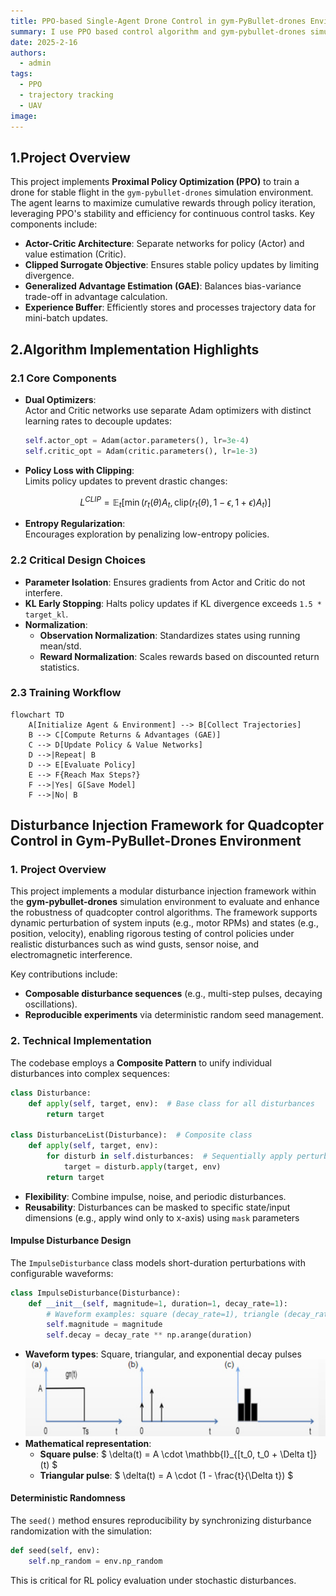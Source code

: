 ```yaml
---
title: PPO-based Single-Agent Drone Control in gym-PyBullet-drones Environment
summary: I use PPO based control algorithm and gym-pybullet-drones simulation environment to realize trajectory tracking for UAV simulation and try to add perturbation simulation!
date: 2025-2-16
authors:
  - admin
tags:
  - PPO
  - trajectory tracking
  - UAV
image:
---
```

## 1.Project Overview
This project implements **Proximal Policy Optimization (PPO)** to train a drone for stable flight in the `gym-pybullet-drones` simulation environment. The agent learns to maximize cumulative rewards through policy iteration, leveraging PPO's stability and efficiency for continuous control tasks. Key components include:
- **Actor-Critic Architecture**: Separate networks for policy (Actor) and value estimation (Critic).
- **Clipped Surrogate Objective**: Ensures stable policy updates by limiting divergence.
- **Generalized Advantage Estimation (GAE)**: Balances bias-variance trade-off in advantage calculation.
- **Experience Buffer**: Efficiently stores and processes trajectory data for mini-batch updates.

## 2.Algorithm Implementation Highlights

### 2.1 Core Components
- **Dual Optimizers**:  
  Actor and Critic networks use separate Adam optimizers with distinct learning rates to decouple updates:
  ```python
  self.actor_opt = Adam(actor.parameters(), lr=3e-4)
  self.critic_opt = Adam(critic.parameters(), lr=1e-3)
  ```
- **Policy Loss with Clipping**:  
  Limits policy updates to prevent drastic changes:
  ```math
  L^{CLIP} = \mathbb{E}_t\left[\min\left(r_t(\theta)A_t, \text{clip}(r_t(\theta), 1-\epsilon, 1+\epsilon)A_t\right)\right]
  ```
- **Entropy Regularization**:  
  Encourages exploration by penalizing low-entropy policies.

### 2.2 Critical Design Choices
- **Parameter Isolation**: Ensures gradients from Actor and Critic do not interfere.
- **KL Early Stopping**: Halts policy updates if KL divergence exceeds `1.5 * target_kl`.
- **Normalization**:  
  - **Observation Normalization**: Standardizes states using running mean/std.  
  - **Reward Normalization**: Scales rewards based on discounted return statistics.

### 2.3 Training Workflow
```mermaid
flowchart TD
    A[Initialize Agent & Environment] --> B[Collect Trajectories]
    B --> C[Compute Returns & Advantages (GAE)]
    C --> D[Update Policy & Value Networks]
    D -->|Repeat| B
    D --> E[Evaluate Policy]
    E --> F{Reach Max Steps?}
    F -->|Yes| G[Save Model]
    F -->|No| B
```


## Disturbance Injection Framework for Quadcopter Control in Gym-PyBullet-Drones Environment  

### 1. Project Overview
This project implements a modular disturbance injection framework within the **gym-pybullet-drones** simulation environment to evaluate and enhance the robustness of quadcopter control algorithms. The framework supports dynamic perturbation of system inputs (e.g., motor RPMs) and states (e.g., position, velocity), enabling rigorous testing of control policies under realistic disturbances such as wind gusts, sensor noise, and electromagnetic interference.  

Key contributions include:    
- **Composable disturbance sequences** (e.g., multi-step pulses, decaying oscillations).  
- **Reproducible experiments** via deterministic random seed management.  

### 2. Technical Implementation  

The codebase employs a **Composite Pattern**  to unify individual disturbances into complex sequences:  

```python  
class Disturbance:  
    def apply(self, target, env):  # Base class for all disturbances  
        return target  

class DisturbanceList(Disturbance):  # Composite class  
    def apply(self, target, env):  
        for disturb in self.disturbances:  # Sequentially apply perturbations  
            target = disturb.apply(target, env)  
        return target  
```
  
- **Flexibility**: Combine impulse, noise, and periodic disturbances.  
- **Reusability**: Disturbances can be masked to specific state/input dimensions (e.g., apply wind only to x-axis) using `mask` parameters 

#### Impulse Disturbance Design
The `ImpulseDisturbance` class models short-duration perturbations with configurable waveforms:  
```python  
class ImpulseDisturbance(Disturbance):  
    def __init__(self, magnitude=1, duration=1, decay_rate=1):  
        # Waveform examples: square (decay_rate=1), triangle (decay_rate<1)  
        self.magnitude = magnitude  
        self.decay = decay_rate ** np.arange(duration)  
```
  
- **Waveform types**: Square, triangular, and exponential decay pulses 
![](./wave.png)
- **Mathematical representation**:  
  - **Square pulse**: $ \delta(t) = A \cdot \mathbb{I}_{[t_0, t_0 + \Delta t]}(t) $  
  - **Triangular pulse**: $ \delta(t) = A \cdot (1 - \frac{t}{\Delta t}) $  

#### Deterministic Randomness
The `seed()` method ensures reproducibility by synchronizing disturbance randomization with the simulation:  
```python  
def seed(self, env):  
    self.np_random = env.np_random   
```
This is critical for RL policy evaluation under stochastic disturbances.  
  

